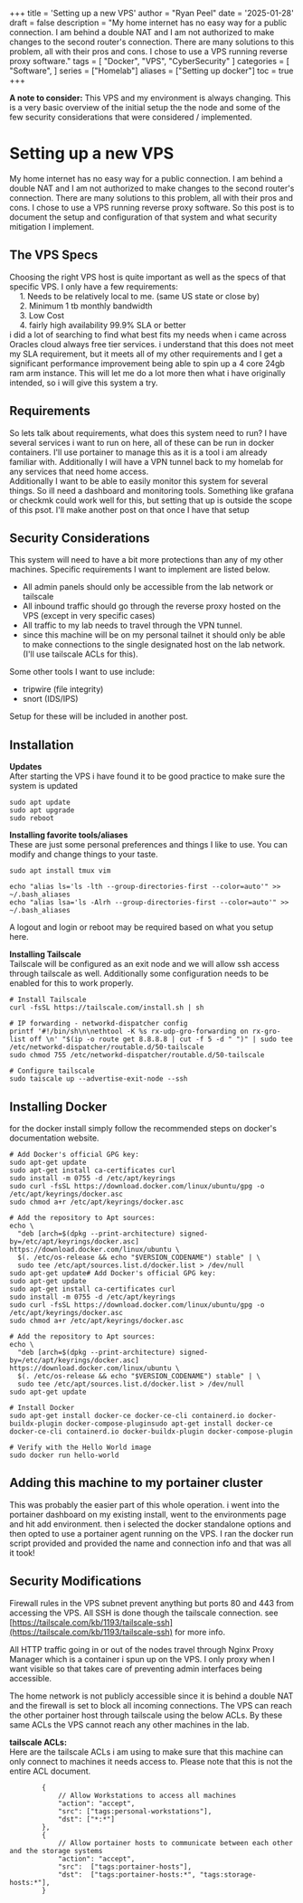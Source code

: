 +++
title = 'Setting up a new VPS'
author = "Ryan Peel"
date = '2025-01-28'
draft = false
description = "My home internet has no easy way for a public connection. I am behind a double NAT and I am not authorized to make changes to the second router's connection. There are many solutions to this problem, all with their pros and cons. I chose to use a VPS running reverse proxy software."
tags = [
    "Docker", 
    "VPS", 
    "CyberSecurity"
]
categories = [
    "Software",
]
series = ["Homelab"]
aliases = ["Setting up docker"]
toc = true
+++


**A note to consider:** This VPS and my environment is always changing. This is a very basic overview of the initial setup the the node and some of the few security considerations that were considered / implemented.

# Setting up a new VPS   
   
My home internet has no easy way for a public connection. I am behind a double NAT and I am not authorized to make changes to the second router's connection. There are many solutions to this problem, all with their pros and cons. I chose to use a VPS running reverse proxy software. So this post is to document the setup and configuration of that system and what security mitigation I implement.   
   
## The VPS Specs   
Choosing the right VPS host is quite important as well as the specs of that specific VPS. I only have a few requirements:   
  1. Needs to be relatively local to me. (same US state or close by)   
  2. Minimum 1 tb monthly bandwidth   
  3. Low Cost   
  4. fairly high availability 99.9% SLA or better   
i did a lot of searching to find what best fits my needs when i came across Oracles cloud always free tier services. i understand that this does not meet my SLA requirement, but it meets all of my other requirements and I get a significant performance improvement being able to spin up a 4 core 24gb ram arm instance. This will let me do a lot more then what i have originally intended, so i will give this system a try.   
   
## Requirements   
So lets talk about requirements, what does this system need to run? I have several services i want to run on here, all of these can be run in docker containers. I'll use portainer to manage this as it is a tool i am already familiar with. Additionally I will have a VPN tunnel back to my homelab for any services that need home access.     
Additionally I want to be able to easily monitor this system for several things. So ill need a dashboard and monitoring tools. Something like grafana or checkmk could work well for this, but setting that up is  outside the scope of this psot. I'll make another post on that once I have that setup   
   
## Security Considerations   
This system will need to have a bit more protections than any of my other machines. Specific requirements I want to implement are listed below.   
- All admin panels should only be accessible from the lab network or tailscale   
- All inbound traffic should go through the reverse proxy hosted on the VPS (except in very specific cases)   
- All traffic to my lab needs to travel through the VPN tunnel.   
- since this machine will be on my personal tailnet it should only be able to make connections to the single designated host on the lab network. (I'll use tailscale ACLs for this).   
   
   
Some other tools I want to use include:    
- tripwire (file integrity)   
- snort (IDS/IPS)   
   
Setup for these will be included in another post.   
   
   
## Installation   
   
**Updates**   
After starting the VPS i have found it to be good practice to make sure the system is updated   
```
sudo apt update
sudo apt upgrade
sudo reboot

```
   
**Installing favorite tools/aliases**   
These are just some personal preferences and things I like to use. You can modify and change things to your taste.   
```
sudo apt install tmux vim

echo "alias ls='ls -lth --group-directories-first --color=auto'" >> ~/.bash_aliases
echo "alias lsa='ls -Alrh --group-directories-first --color=auto'" >> ~/.bash_aliases

```
A logout and login or reboot may be required based on what you setup here.   
   
**Installing Tailscale**   
Tailscale will be configured as an exit node and we will allow ssh access through tailscale as well. Additionally some configuration needs to be enabled for this to work properly.   
```
# Install Tailscale
curl -fsSL https://tailscale.com/install.sh | sh

# IP forwarding - networkd-dispatcher config
printf '#!/bin/sh\n\nethtool -K %s rx-udp-gro-forwarding on rx-gro-list off \n' "$(ip -o route get 8.8.8.8 | cut -f 5 -d " ")" | sudo tee /etc/networkd-dispatcher/routable.d/50-tailscale
sudo chmod 755 /etc/networkd-dispatcher/routable.d/50-tailscale

# Configure tailscale
sudo taiscale up --advertise-exit-node --ssh
```
   
## Installing Docker   
for the docker install simply follow the recommended steps on docker's documentation website.   
```
# Add Docker's official GPG key:
sudo apt-get update
sudo apt-get install ca-certificates curl
sudo install -m 0755 -d /etc/apt/keyrings
sudo curl -fsSL https://download.docker.com/linux/ubuntu/gpg -o /etc/apt/keyrings/docker.asc
sudo chmod a+r /etc/apt/keyrings/docker.asc

# Add the repository to Apt sources:
echo \
  "deb [arch=$(dpkg --print-architecture) signed-by=/etc/apt/keyrings/docker.asc] https://download.docker.com/linux/ubuntu \
  $(. /etc/os-release && echo "$VERSION_CODENAME") stable" | \
  sudo tee /etc/apt/sources.list.d/docker.list > /dev/null
sudo apt-get update# Add Docker's official GPG key:
sudo apt-get update
sudo apt-get install ca-certificates curl
sudo install -m 0755 -d /etc/apt/keyrings
sudo curl -fsSL https://download.docker.com/linux/ubuntu/gpg -o /etc/apt/keyrings/docker.asc
sudo chmod a+r /etc/apt/keyrings/docker.asc

# Add the repository to Apt sources:
echo \
  "deb [arch=$(dpkg --print-architecture) signed-by=/etc/apt/keyrings/docker.asc] https://download.docker.com/linux/ubuntu \
  $(. /etc/os-release && echo "$VERSION_CODENAME") stable" | \
  sudo tee /etc/apt/sources.list.d/docker.list > /dev/null
sudo apt-get update

# Install Docker
sudo apt-get install docker-ce docker-ce-cli containerd.io docker-buildx-plugin docker-compose-pluginsudo apt-get install docker-ce docker-ce-cli containerd.io docker-buildx-plugin docker-compose-plugin

# Verify with the Hello World image
sudo docker run hello-world

```
   
## Adding this machine to my portainer cluster   
This was probably the easier part of this whole operation. i went into the portainer dashboard on my existing install, went to the environments page and hit add environment. then i selected the docker standalone options and then opted to use a portainer agent running on the VPS. I ran the docker run script provided and provided the name and connection info and that was all it took!   
## Security Modifications   
Firewall rules in the VPS subnet prevent anything but ports 80 and 443 from accessing the VPS. All SSH is done though the tailscale connection. see  [https://tailscale.com/kb/1193/tailscale-ssh](https://tailscale.com/kb/1193/tailscale-ssh)  for more info.    
   
All HTTP traffic going in or out of the nodes travel through Nginx Proxy Manager which is a container i spun up on the VPS. I only proxy when I want visible so that takes care of preventing admin interfaces being accessible.   
   
The home network is not publicly accessible since it is behind a double NAT and the firewall is set to block all incoming connections. The VPS can reach the other portainer host through tailscale using the below ACLs. By these same ACLs the VPS cannot reach any other machines in the lab.   
   
   
**tailscale ACLs:**   
Here are the tailscale ACLs i am using to make sure that this machine can only connect to machines it needs access to. Please note that this is not the entire ACL document.   
```
		{
			// Allow Workstations to access all machines
			"action": "accept",
			"src": ["tags:personal-workstations"],
			"dst": ["*:*"]
		},
		{
			// Allow portainer hosts to communicate between each other and the storage systems
			"action": "accept",
			"src":  ["tags:portainer-hosts"],
			"dst":  ["tags:portainer-hosts:*", "tags:storage-hosts:*"],
		}


```
